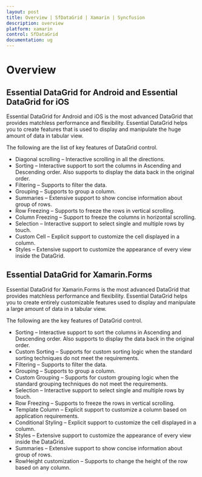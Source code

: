 ```yaml
---
layout: post
title: Overview | SfDataGrid | Xamarin | Syncfusion
description: overview
platform: xamarin
control: SfDataGrid
documentation: ug
---
```


# Overview

## Essential DataGrid for Android and Essential DataGrid for iOS

Essential DataGrid for Android and iOS is the most advanced DataGrid that provides matchless performance and flexibility. Essential DataGrid helps you to create features that is used to display and manipulate the huge amount of data in tabular view.

The following are the list of key features of DataGrid control.

* Diagonal scrolling – Interactive scrolling in all the directions.
* Sorting – Interactive support to sort the columns in Ascending and Descending order. Also supports to display the data back in the original order.
* Filtering – Supports to filter the data.
* Grouping – Supports to group a column.
* Summaries – Extensive support to show concise information about group of rows.
* Row Freezing – Supports to freeze the rows in vertical scrolling.
* Column Freezing – Support to freeze the columns in horizontal scrolling.
* Selection – Interactive support to select single and multiple rows by touch.
* Custom Cell – Explicit support to customize the cell displayed in a column.
* Styles – Extensive support to customize the appearance of every view inside the DataGrid.

## Essential DataGrid for Xamarin.Forms

Essential DataGrid for Xamarin.Forms is the most advanced DataGrid that provides matchless performance and flexibility. Essential DataGrid helps you to create entirely customizable features used to display and manipulate a large amount of data in a tabular view.

The following are the key features of DataGrid control.

* Sorting – Interactive support to sort the columns in Ascending and Descending order. Also supports to display the data back in the original order.
* Custom Sorting – Supports for custom sorting logic when the standard sorting techniques do not meet the requirements.
* Filtering – Supports to filter the data.
* Grouping – Supports to group a column.
* Custom Grouping – Supports for custom grouping logic when the standard grouping techniques do not meet the requirements.
* Selection – Interactive support to select single and multiple rows by touch.
* Row Freezing – Supports to freeze the rows in vertical scrolling.
* Template Column – Explicit support to customize a column based on application requirements.
* Conditional Styling – Explicit support to customize the cell displayed in a column.
* Styles – Extensive support to customize the appearance of every view inside the DataGrid.
* Summaries – Extensive support to show concise information about group of rows.
* RowHeight customization – Supports to change the height of the row based on any column.
